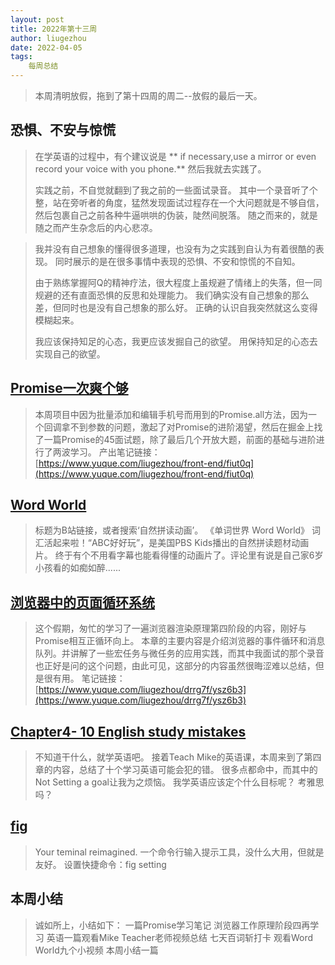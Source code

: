 ```yaml
---
layout: post
title: 2022年第十三周
author: liugezhou
date: 2022-04-05
tags:
    每周总结
---
```

> 本周清明放假，拖到了第十四周的周二--放假的最后一天。

## 恐惧、不安与惊慌
> 在学英语的过程中，有个建议说是
> ** if necessary,use a mirror or even record your voice with you phone.**
> 然后我就去实践了。
> 
>  实践之前，不自觉就翻到了我之前的一些面试录音。
>  其中一个录音听了个整，站在旁听者的角度，猛然发现面试过程存在一个大问题就是不够自信，然后包裹自己之前各种牛逼哄哄的伪装，陡然间脱落。
> 随之而来的，就是随之而产生杂念后的内心悲凉。
<!--more -->
> 
> 我并没有自己想象的懂得很多道理，也没有为之实践到自认为有着很酷的表现。
> 同时展示的是在很多事情中表现的恐惧、不安和惊慌的不自知。
> 
> 由于熟练掌握阿Q的精神疗法，很大程度上虽规避了情绪上的失落，但一同规避的还有直面恐惧的反思和处理能力。
> 我们确实没有自己想象的那么差，但同时也是没有自己想象的那么好。
> 正确的认识自我突然就这么变得模糊起来。
> 
> 我应该保持知足的心态，我更应该发掘自己的欲望。
> 用保持知足的心态去实现自己的欲望。

## [Promise一次爽个够](https://www.yuque.com/liugezhou/front-end/fiut0q)
> 本周项目中因为批量添加和编辑手机号而用到的Promise.all方法，因为一个回调拿不到参数的问题，激起了对Promise的进阶渴望，然后在掘金上找了一篇Promise的45面试题，除了最后几个开放大题，前面的基础与进阶进行了两波学习。
> 产出笔记链接：[https://www.yuque.com/liugezhou/front-end/fiut0q](https://www.yuque.com/liugezhou/front-end/fiut0q)

## [Word World](https://www.bilibili.com/video/BV1864y1r7AS?p=1)
> 标题为B站链接，或者搜索‘自然拼读动画’。
> 《单词世界 Word World》 词汇活起来啦！“ABC好好玩”，是美国PBS Kids播出的自然拼读题材动画片。
> 终于有个不用看字幕也能看得懂的动画片了。评论里有说是自己家6岁小孩看的如痴如醉......

## [浏览器中的页面循环系统](https://www.yuque.com/liugezhou/drrg7f/ysz6b3)
> 这个假期，匆忙的学习了一遍浏览器渲染原理第四阶段的内容，刚好与Promise相互正循环向上。
> 本章的主要内容是介绍浏览器的事件循环和消息队列。并讲解了一些宏任务与微任务的应用实践，而其中我面试的那个录音也正好是问的这个问题，由此可见，这部分的内容虽然很晦涩难以总结，但是很有用。
> 笔记链接：[https://www.yuque.com/liugezhou/drrg7f/ysz6b3](https://www.yuque.com/liugezhou/drrg7f/ysz6b3)

## [**Chapter4- 10 English study mistakes**](https://www.yuque.com/liugezhou/daipp3/bzsi59)
> 不知道干什么，就学英语吧。
> 接着Teach Mike的英语课，本周来到了第四章的内容，总结了十个学习英语可能会犯的错。
> 很多点都命中，而其中的Not Setting a goal让我为之烦恼。
> 我学英语应该定个什么目标呢？
> 考雅思吗？

## [fig](https://fig.io/)
> Your teminal reimagined.
> 一个命令行输入提示工具，没什么大用，但就是友好。
> 设置快捷命令：fig setting

## 本周小结
> 诚如所上，小结如下：
> 一篇Promise学习笔记
> 浏览器工作原理阶段四再学习
> 英语一篇观看Mike Teacher老师视频总结
> 七天百词斩打卡
> 观看Word World九个小视频
> 本周小结一篇


